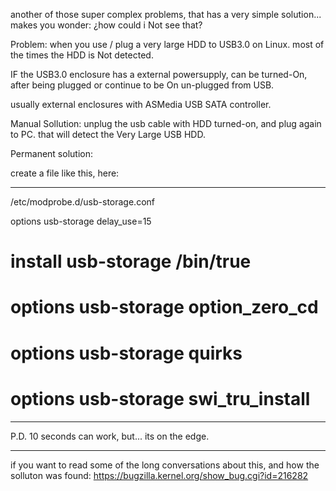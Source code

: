 another of those super complex problems, that has a very simple solution...
makes you wonder: ¿how could i Not see that?

Problem:
when you use / plug a very large HDD to USB3.0 on Linux.
most of the times the HDD is Not detected.

IF the USB3.0 enclosure has a external powersupply,
can be turned-On, after being plugged or continue to be On un-plugged from USB.

usually external enclosures with ASMedia USB SATA controller.

Manual Sollution:
unplug the usb cable with HDD turned-on, and plug again to PC.
that will detect the Very Large USB HDD.

Permanent solution:

create a file like this, here:

-----

/etc/modprobe.d/usb-storage.conf

options usb-storage delay_use=15

# install usb-storage /bin/true 

# options usb-storage option_zero_cd

# options usb-storage quirks

# options usb-storage swi_tru_install

-----

P.D. 10 seconds can work, but... its on the edge.

-----
if you want to read some of the long conversations about this, and how the solluton was found:
https://bugzilla.kernel.org/show_bug.cgi?id=216282

